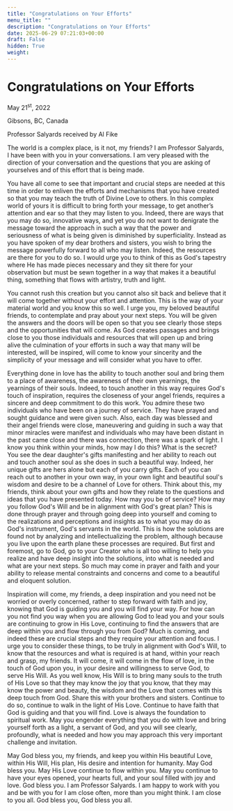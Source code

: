 ```yaml
---
title: "Congratulations on Your Efforts"
menu_title: ""
description: "Congratulations on Your Efforts"
date: 2025-06-29 07:21:03+00:00
draft: False
hidden: True
weight:
---
```

# Congratulations on Your Efforts

May 21<sup>st</sup>, 2022

Gibsons, BC, Canada

Professor Salyards received by Al Fike

The world is a complex place, is it not, my friends? I am Professor Salyards, I have been with you in your conversations. I am very pleased with the direction of your conversation and the questions that you are asking of yourselves and of this effort that is being made.

You have all come to see that important and crucial steps are needed at this time in order to enliven the efforts and mechanisms that you have created so that you may teach the truth of Divine Love to others. In this complex world of yours it is difficult to bring forth your message, to get another’s attention and ear so that they may listen to you. Indeed, there are ways that you may do so, innovative ways, and yet you do not want to denigrate the message toward the approach in such a way that the power and seriousness of what is being given is diminished by superficiality. Instead as you have spoken of my dear brothers and sisters, you wish to bring the message powerfully forward to all who may listen. Indeed, the resources are there for you to do so. I would urge you to think of this as God's tapestry where He has made pieces necessary and they sit there for your observation but must be sewn together in a way that makes it a beautiful thing, something that flows with artistry, truth and light.

You cannot rush this creation but you cannot also sit back and believe that it will come together without your effort and attention. This is the way of your material world and you know this so well. I urge you, my beloved beautiful friends, to contemplate and pray about your next steps. You will be given the answers and the doors will be open so that you see clearly those steps and the opportunities that will come. As God creates  passages and brings close to you those individuals and resources that will open up and bring alive the culmination of your efforts in such a way that many will be interested, will be inspired, will come to know your sincerity and the simplicity of your message and will consider what you have to offer.

Everything done in love has the ability to touch another soul and bring them to a place of awareness, the awareness of their own yearnings, the yearnings of their souls. Indeed, to touch another in this way requires God's touch of inspiration, requires the closeness of your angel friends, requires a sincere and deep commitment to do this work. You admire these two individuals who have been on a journey of service. They have prayed and sought guidance and were given such. Also, each day was blessed and their angel friends were close, maneuvering and guiding in such a way that minor miracles were manifest and individuals who may have been distant in the past came close and there was connection, there was a spark of light. I know you think within your minds, how may I do this? What is the secret? You see the dear daughter's gifts manifesting and her ability to reach out and touch another soul as she does in such a beautiful way. Indeed, her unique gifts are hers alone but each of you carry gifts. Each of you can reach out to another in your own way, in your own light and beautiful soul's wisdom and desire to be a channel of Love for others. Think about this, my friends, think about your own gifts and how they relate to the questions and ideas that you have presented today. How may you be of service? How may you follow God's Will and be in alignment with God's great plan? This is done through prayer and through going deep into yourself and coming to the realizations and perceptions and insights as to what you may do as God's instrument, God's servants in the world. This is how the solutions are found not by analyzing and intellectualizing the problem, although because you live upon the earth plane these processes are required. But first and foremost, go to God, go to your Creator who is all too willing to help you realize and have deep insight into the solutions, into what is needed and what are your next steps. So much may come in prayer and faith and your ability to release mental constraints and concerns and come to a beautiful and eloquent solution.

Inspiration will come, my friends, a deep inspiration and you need not be worried or overly concerned, rather to step forward with faith and joy, knowing that God is guiding you and you will find your way. For how can you not find you way when you are allowing God to lead you and your souls are continuing to grow in His Love, continuing to find the answers that are deep within you and flow through you from God? Much is coming, and indeed these are crucial steps and they require your attention and focus. I urge you to consider these things, to be truly in alignment with God's Will, to know that the resources and what is required is at hand, within your reach and grasp, my friends. It will come, it will come in the flow of love, in the touch of God upon you, in your desire and willingness to serve God, to serve His Will. As you well know, His Will is to bring many souls to the truth of His Love so that they may know the joy that you know, that they may know the power and beauty, the wisdom and the Love that comes with this deep touch from God. Share this with your brothers and sisters. Continue to do so, continue to walk in the light of His Love. Continue to have faith that God is guiding and that you will find. Love is always the foundation to spiritual work. May you engender everything that you do with love and bring yourself forth as a light, a servant of God, and you will see clearly, profoundly, what is needed and how you may approach this very important challenge and invitation.

May God bless you, my friends, and keep you within His beautiful Love, within His Will, His plan, His desire and intention for humanity. May God bless you. May His Love continue to flow within you. May you continue to have your eyes opened, your hearts full, and your soul filled with joy and love. God bless you. I am Professor Salyards. I am happy to work with you and be with you for I am close often, more than you might think. I am close to you all. God bless you, God bless you all.
